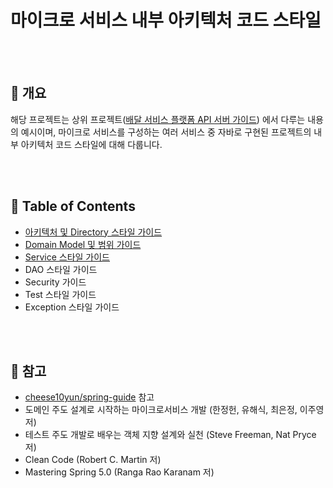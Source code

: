 # 마이크로 서비스 내부 아키텍처 코드 스타일

<br/><br/>


## :speech_balloon: 개요

해당 프로젝트는 상위 프로젝트([배달 서비스 플랫폼 API 서버 가이드](https://github.com/cholnh/delivery-platform-server-guide#배달-서비스-플랫폼-api-서버-가이드))
에서 다루는 내용의 예시이며, 마이크로 서비스를 구성하는 여러 서비스 중 자바로 구현된 프로젝트의 내부 아키텍처 코드 스타일에 대해 다룹니다.

<br/><br/>


## :memo: Table of Contents

- [아키텍처 및 Directory 스타일 가이드](https://github.com/cholnh/spring-best-practice-todo/blob/master/contents/guide-directory.md#아키텍처-및-directory-스타일-가이드)
- [Domain Model 및 범위 가이드](https://github.com/cholnh/spring-best-practice-todo/blob/master/contents/guide-domain.md#domain-model-및-범위-가이드)
- [Service 스타일 가이드](https://github.com/cholnh/spring-best-practice-todo/blob/master/contents/guide-service.md#service-스타일-가이드)
- DAO 스타일 가이드
- Security 가이드
- Test 스타일 가이드
- Exception 스타일 가이드

<br/><br/>

## :monocle_face: 참고

- [cheese10yun/spring-guide](https://github.com/cheese10yun/spring-guide) 참고
- 도메인 주도 설계로 시작하는 마이크로서비스 개발 (한정헌, 유해식, 최은정, 이주영 저)
- 테스트 주도 개발로 배우는 객체 지향 설계와 실천 (Steve Freeman, Nat Pryce 저)
- Clean Code (Robert C. Martin 저)
- Mastering Spring 5.0 (Ranga Rao Karanam 저)